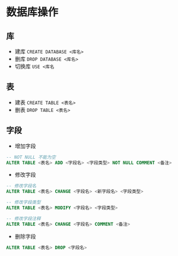# 数据库操作

## 库

* 建库 `CREATE DATABASE <库名>`
* 删库 `DROP DATABASE <库名>`
* 切换库 `USE <库名`

## 表

* 建表 `CREATE TABLE <表名>`
* 删表 `DROP TABLE <表名>`

## 字段

* 增加字段
```sql
-- NOT NULL 不能为空
ALTER TABLE <表名> ADD <字段名> <字段类型> NOT NULL COMMENT <备注>
```

* 修改字段
```sql
-- 修改字段名
ALTER TABLE <表名> CHANGE <字段名> <新字段名> <字段类型>

-- 修改字段类型
ALTER TABLE <表名> MODIFY <字段名> <字段类型>

-- 修改字段注释
ALTER TABLE <表名> CHANGE <字段名> COMMENT <备注>
```

* 删除字段

```sql
ALTER TABLE <表名> DROP <字段名>
```